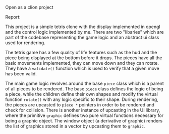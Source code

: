 Open as a clion project

Report:

This project is a simple tetris clone with the display
implemented in opengl and the control logic implemented by me.
There are two "libaries" which are part of the codebase representing
the game logic and an abstract ui class used for rendering.

The tetris game has a few quality of life features such as the hud
and the piece being displayed at the bottom before it drops. The
pieces have all the basic movements implemented, they can move down
and they can rotate. They have a `validate()` function which is
used to verify that a given move has been valid.

The main game logic revolves around the base `piece` class which
is a parent of all pieces to be rendered. The base `piece` class
defines the logic of being a piece, while the children define
their own shapes and modify the virtual function `rotate()` with
any logic specific to their shape. During rendering, the pieces
are upcasted to `piece *` pointers in order to be rendered and
check for collision. There is another instance of upcasting in the
UI library, where the primitive `graphic` defines two pure virtual 
functions necessary for being a graphic object. The window
object (a derivative of graphic) renders the list of graphics
stored in a vector by upcasting them to `graphic`.
